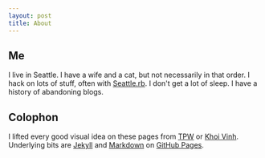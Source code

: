 ```yaml
---
layout: post
title: About
---
```


## Me

I live in Seattle. I have a wife and a cat, but not necessarily in that order. I hack on lots of stuff, often with [Seattle.rb][]. I don't get a lot of sleep. I have a history of abandoning blogs.

[Seattle.rb]: http://www.seattlerb.org

## Colophon

I lifted every good visual idea on these pages from [TPW][] or [Khoi Vinh][]. Underlying bits are [Jekyll][] and [Markdown][] on [GitHub Pages][].

[TPW]:          http://github.com/mojombo
[Khoi Vinh]:    http://www.subtraction.com
[Jekyll]:       http://github.com/mojombo/jekyll
[Markdown]:     http://daringfireball.net/projects/markdown
[GitHub Pages]: http://github.com/blog/272-github-pages
